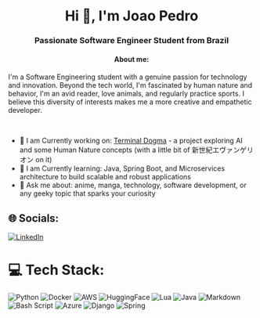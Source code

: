 <h1 align="center">Hi 👋, I'm Joao Pedro</h1>
<h3 align="center">Passionate Software Engineer Student from Brazil</h3>
<h4 align="center">About me:<h4></h4> 
<p>I'm a Software Engineering student with a genuine passion for technology and innovation. Beyond the tech world, I'm fascinated by human nature and behavior, I'm an avid reader, love animals, and regularly practice sports. I believe this diversity of interests makes me a more creative and empathetic developer.</p><br>
  
- 🔭 I am Currently working on: [Terminal Dogma](https://github.com/jpdatahive/terminal-dogma) - a project exploring AI and some Human Nature concepts (with a little bit of 新世紀エヴァンゲリオン on it)
- 🌱 I am Currently learning: Java, Spring Boot, and Microservices architecture to build scalable and robust applications
- 💬 Ask me about: anime, manga, technology, software development, or any geeky topic that sparks your curiosity
## 🌐 Socials:
[![LinkedIn](https://img.shields.io/badge/LinkedIn-%230077B5.svg?logo=linkedin&logoColor=white)](https://linkedin.com/in/jp-araujo-bonfim) 
  
# 💻 Tech Stack:
![Python](https://img.shields.io/badge/python-3670A0?style=flat&logo=python&logoColor=ffdd54) ![Docker](https://img.shields.io/badge/docker-%230db7ed.svg?style=flat&logo=docker&logoColor=white) ![AWS](https://img.shields.io/badge/AWS-%23FF9900.svg?style=flat&logo=amazon-aws&logoColor=white) ![HuggingFace](https://img.shields.io/badge/🤗%20Hugging%20Face-FFD21E?style=flat&logoColor=black) ![Lua](https://img.shields.io/badge/lua-%232C2D72.svg?style=flat&logo=lua&logoColor=white) ![Java](https://img.shields.io/badge/java-%23ED8B00.svg?style=flat&logo=openjdk&logoColor=white) ![Markdown](https://img.shields.io/badge/markdown-%23000000.svg?style=flat&logo=markdown&logoColor=white) ![Bash Script](https://img.shields.io/badge/bash_script-%23121011.svg?style=flat&logo=gnu-bash&logoColor=white) ![Azure](https://img.shields.io/badge/azure-%230072C6.svg?style=flat&logo=microsoftazure&logoColor=white) ![Django](https://img.shields.io/badge/django-%23092E20.svg?style=flat&logo=django&logoColor=white) ![Spring](https://img.shields.io/badge/spring-%236DB33F.svg?style=flat&logo=spring&logoColor=white)
